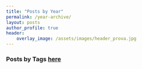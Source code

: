 ```yaml
---
title: "Posts by Year"
permalink: /year-archive/
layout: posts
author_profile: true
header:
    overlay_image: /assets/images/header_prova.jpg
---
```


### Posts by <strong><i class="fas fa-fw fa-tags" aria-hidden="true"></i>  Tags [here](/tags)
